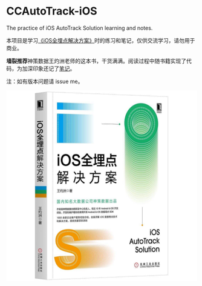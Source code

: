 # CCAutoTrack-iOS
The practice of iOS AutoTrack Solution learning and notes.

本项目是学习[《iOS全埋点解决方案》](https://item.jd.com/12867068.html)时的练习和笔记，仅供交流学习，请勿用于商业。

**墙裂推荐**神策数据王灼洲老师的这本书，干货满满。阅读过程中随书籍实现了代码，为加深印象还记了[笔记](notes/《iOS全埋点解决方案》读书笔记.md)。

注：如有版本问题请 issue me。

![cover](notes/book_cover.jpg)